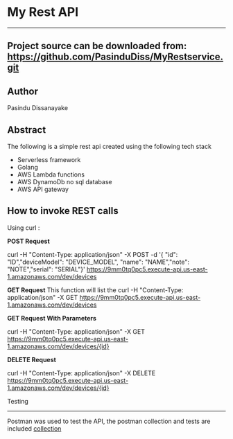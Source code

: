 My Rest API
===

---
Project source can be downloaded from:
https://github.com/PasinduDiss/MyRestservice.git
----

Author
------

Pasindu Dissanayake

Abstract
--------
The following is a simple rest api created using the following tech stack
- Serverless framework  
- Golang
- AWS Lambda functions
- AWS DynamoDb no sql database
- AWS API gateway


How to invoke REST calls
------
Using curl :

**POST Request**


curl -H "Content-Type: application/json" -X POST -d '{
"id": "ID","deviceModel": "DEVICE_MODEL", "name": "NAME","note": "NOTE","serial": "SERIAL"}' https://9mm0tq0pc5.execute-api.us-east-1.amazonaws.com/dev/devices

**GET Request**
This function will list the
curl -H "Content-Type: application/json" -X GET https://9mm0tq0pc5.execute-api.us-east-1.amazonaws.com/dev/devices


**GET Request With Parameters**

curl -H "Content-Type: application/json" -X GET https://9mm0tq0pc5.execute-api.us-east-1.amazonaws.com/dev/devices/{id}

**DELETE Request**

curl -H "Content-Type: application/json" -X DELETE https://9mm0tq0pc5.execute-api.us-east-1.amazonaws.com/dev/devices/{id}

Testing
_______
Postman was used to test the API, the postman collection and tests are included
[collection](MyRestservice.json)
